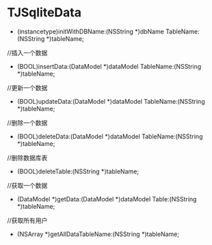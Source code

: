 # TJSqliteData

- (instancetype)initWithDBName:(NSString *)dbName TableName:(NSString *)tableName;

//插入一个数据
- (BOOL)insertData:(DataModel *)dataModel TableName:(NSString *)tableName;

//更新一个数据
- (BOOL)updateData:(DataModel *)dataModel TableName:(NSString *)tableName;

//删除一个数据
- (BOOL)deleteData:(DataModel *)dataModel TableName:(NSString *)tableName;

//删除数据库表
- (BOOL)deleteTable:(NSString *)tableName;

//获取一个数据
- (DataModel *)getData:(DataModel *)dataModel Table:(NSString *)tableName;

//获取所有用户
- (NSArray *)getAllDataTableName:(NSString *)tableName;
